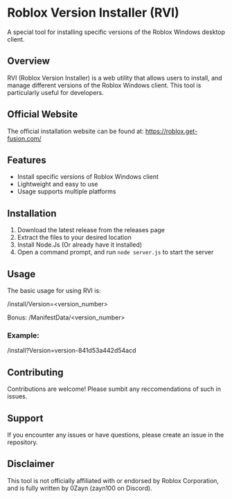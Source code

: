 # Roblox Version Installer (RVI)

A special tool for installing specific versions of the Roblox Windows desktop client.

## Overview

RVI (Roblox Version Installer) is a web utility that allows users to install, and manage different versions of the Roblox Windows client. 
This tool is particularly useful for developers.

## Official Website

The official installation website can be found at:
https://roblox.get-fusion.com/

## Features

- Install specific versions of Roblox Windows client
- Lightweight and easy to use
- Usage supports multiple platforms

## Installation

1. Download the latest release from the releases page
2. Extract the files to your desired location
3. Install Node.Js (Or already have it installed)
4. Open a command prompt, and run ```node server.js``` to start the server

## Usage

The basic usage for using RVI is:

/install/Version=<version_number>

Bonus: /ManifestData/<version_number>

### Example:
/install?Version=version-841d53a442d54acd

## Contributing

Contributions are welcome! Please sumbit any reccomendations of such in issues.

## Support

If you encounter any issues or have questions, please create an issue in the repository.

## Disclaimer

This tool is not officially affiliated with or endorsed by Roblox Corporation, and is fully written by 0Zayn (zayn100 on Discord).
